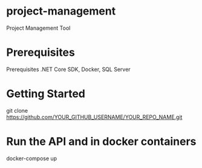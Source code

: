 # project-management
Project Management Tool
# Prerequisites
Prerequisites
.NET Core SDK, 
Docker, SQL Server
# Getting Started
git clone https://github.com/YOUR_GITHUB_USERNAME/YOUR_REPO_NAME.git
# Run the API and in docker containers
docker-compose up
